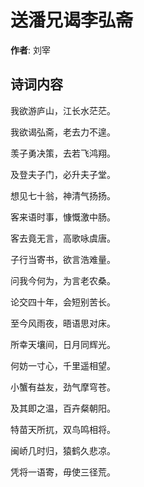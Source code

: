 # 送潘兄谒李弘斋

**作者**: 刘宰

## 诗词内容

我欲游庐山，江长水茫茫。

我欲谒弘斋，老去力不遑。

羡子勇决策，去若飞鸿翔。

及登夫子门，必升夫子堂。

想见七十翁，神清气扬扬。

客来语时事，慷慨激中肠。

客去竟无言，高歌咏虞唐。

子行当寄书，欲言浩难量。

问我今何为，为言老农桑。

论交四十年，会短别苦长。

至今风雨夜，晤语思对床。

所幸天壤间，日月同辉光。

何妨一寸心，千里遥相望。

小蟹有益友，劲气摩穹苍。

及其即之温，百卉粲朝阳。

特苗天所扤，双鸟鸣相将。

闽峤几时归，猿鹤久悲凉。

凭将一语寄，毋使三径荒。


